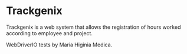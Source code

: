 # Trackgenix
Trackgenix is a web system that allows the registration of hours worked according to employee and project.

WebDriverIO tests by Maria Higinia Medica.